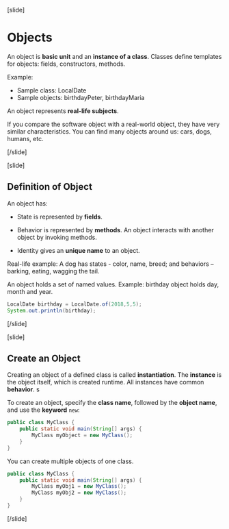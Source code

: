 [slide]
# Objects

An object is **basic unit** and an **instance of a class**.
Classes define templates for objects: fields, constructors, methods.

Example:
- Sample class: LocalDate
- Sample objects: birthdayPeter, birthdayMaria


An object represents **real-life subjects**. 

If you compare the software object with a real-world object, they have very similar characteristics.
You can find many objects around us: cars, dogs, humans, etc.

[/slide]


[slide]
## Definition of Object

An object has:

- State is represented by **fields**.

- Behavior is represented by **methods**. An object interacts with another object by invoking methods. 

- Identity gives an **unique name** to an object.


Real-life example: A dog has states - color, name, breed; and behaviors – barking, eating, wagging the tail. 


An object holds a set of named values.
Example: birthday object holds day, month and year.

```java live
LocalDate birthday = LocalDate.of(2018,5,5);
System.out.println(birthday);
```
[/slide]


[slide]
## Create an Object

Creating an object of a defined class is called **instantiation**.
The **instance** is the object itself, which is created runtime.
All instances have common **behavior**. 
s

To create an object, specify the **class name**, followed by the **object name**, and use the **keyword** `new`:
```java
public class MyClass {
    public static void main(String[] args) {
        MyClass myObject = new MyClass();
    }
}
```

You can create multiple objects of one class.
```java
public class MyClass {
    public static void main(String[] args) {
        MyClass myObj1 = new MyClass();
        MyClass myObj2 = new MyClass();
    }
}
```

[/slide]